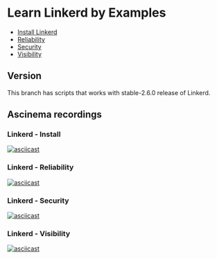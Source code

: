 # Learn Linkerd by Examples

- [Install Linkerd](scripts/#installing-linkerd)
- [Reliability](scripts/#Reliability)
- [Security](scripts/#Security)
- [Visibility](scripts/#Visibility)

## Version

This branch has scripts that works with stable-2.6.0 release of Linkerd.

## Ascinema recordings

### Linkerd - Install 
[![asciicast](https://asciinema.org/a/274840.svg)](https://asciinema.org/a/274840)

### Linkerd - Reliability
[![asciicast](https://asciinema.org/a/275479.svg)](https://asciinema.org/a/275479)

### Linkerd - Security
[![asciicast](https://asciinema.org/a/275423.svg)](https://asciinema.org/a/275423)

### Linkerd - Visibility
[![asciicast](https://asciinema.org/a/275423.svg)](https://asciinema.org/a/275423)


